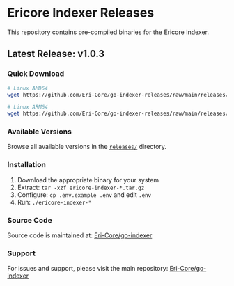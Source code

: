 # Ericore Indexer Releases

This repository contains pre-compiled binaries for the Ericore Indexer.

## Latest Release: v1.0.3

### Quick Download

```bash
# Linux AMD64
wget https://github.com/Eri-Core/go-indexer-releases/raw/main/releases/v1.0.3/ericore-indexer-v1.0.3-linux-amd64.tar.gz

# Linux ARM64
wget https://github.com/Eri-Core/go-indexer-releases/raw/main/releases/v1.0.3/ericore-indexer-v1.0.3-linux-arm64.tar.gz
```

### Available Versions

Browse all available versions in the [`releases/`](./releases/) directory.

### Installation

1. Download the appropriate binary for your system
2. Extract: `tar -xzf ericore-indexer-*.tar.gz`
3. Configure: `cp .env.example .env` and edit `.env`
4. Run: `./ericore-indexer-*`

### Source Code

Source code is maintained at: [Eri-Core/go-indexer](https://github.com/Eri-Core/go-indexer)

### Support

For issues and support, please visit the main repository: [Eri-Core/go-indexer](https://github.com/Eri-Core/go-indexer/issues)
